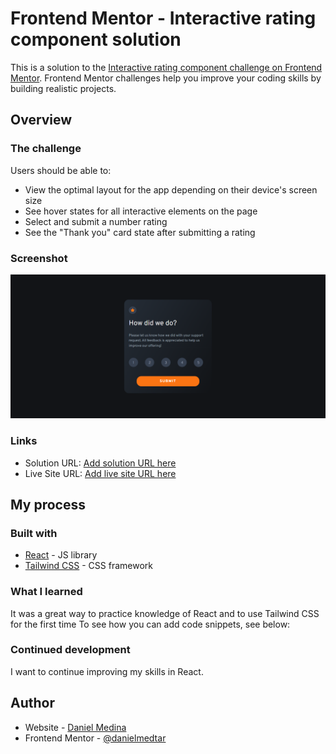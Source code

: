 # Frontend Mentor - Interactive rating component solution

This is a solution to the [Interactive rating component challenge on Frontend Mentor](https://www.frontendmentor.io/challenges/interactive-rating-component-koxpeBUmI). Frontend Mentor challenges help you improve your coding skills by building realistic projects. 

## Overview

### The challenge

Users should be able to:

- View the optimal layout for the app depending on their device's screen size
- See hover states for all interactive elements on the page
- Select and submit a number rating
- See the "Thank you" card state after submitting a rating

### Screenshot

![](./solution-screenshot.png)

### Links

- Solution URL: [Add solution URL here](https://your-solution-url.com)
- Live Site URL: [Add live site URL here](https://your-live-site-url.com)

## My process

### Built with

- [React](https://reactjs.org/) - JS library
- [Tailwind CSS](https://tailwindcss.com/) - CSS framework

### What I learned

It was a great way to practice knowledge of React and to use Tailwind CSS for the first time
To see how you can add code snippets, see below:

### Continued development

I want to continue improving my skills in React.

## Author

- Website - [Daniel Medina](https://danielmedinatariba.com/)
- Frontend Mentor - [@danielmedtar](https://www.frontendmentor.io/profile/danielmedtar)
